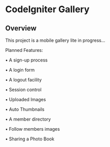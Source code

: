 # CodeIgniter Gallery

## Overview

This project is a mobile gallery lite in progress…

Planned Features:

• A sign-up process
• A login form
• A logout facility
• Session control
• Uploaded Images

• Auto Thumbnails
• A member directory

• Follow members images
• Sharing a Photo Book